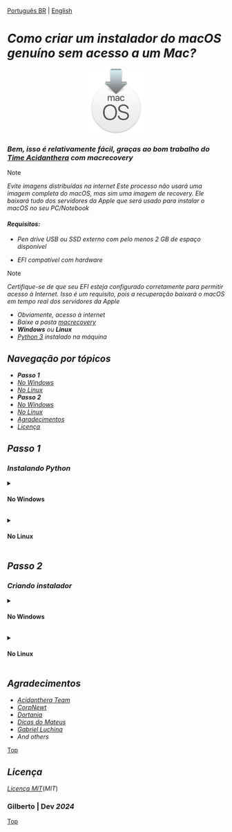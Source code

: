 [Português BR](https://github.com/Gilberto-Mascena/How-to-create-a-macOS-installer-without-a-Mac/blob/main/README-pt_br.md) | [English](https://github.com/Gilberto-Mascena/How-to-create-a-macOS-installer-without-a-Mac/blob/main/README.md)

# _Como criar um instalador do macOS genuíno sem acesso a um Mac?_

<div align="center">
    <img src="./assets/miscellany/macOS-recovery.png" width="150">
</div>

### _Bem, isso é relativamente fácil, graças ao bom trabalho do [Time Acidanthera](https://github.com/acidanthera/OpenCorePkg) com macrecovery_

> [!NOTE]
> _Evite imagens distribuídas na internet_
> _Este processo não usará uma imagem completa do macOS, mas sim uma imagem de recovery. Ele baixará tudo dos servidores da Apple que será usado para instalar o macOS no seu PC/Notebook_

#### _Requisitos:_
- _Pen drive USB ou SSD externo com pelo menos 2 GB de espaço disponível_

- _EFI compatível com hardware_

> [!NOTE]
> _Certifique-se de que seu EFI esteja configurado corretamente para permitir acesso à Internet. Isso é um requisito, pois a recuperação baixará o macOS em tempo real dos servidores da Apple_

- _Obviamente, acesso à internet_
- _Baixe a pasta [macrecovery](https://github.com/Gilberto-Mascena/How-to-create-a-macOS-installer-without-a-Mac/releases)_
- _**Windows** ou **Linux**_
- _[Python 3](https://www.python.org/downloads/) instalado na máquina_

<a name="ancora"></a>

## _Navegação por tópicos_

- _**Passo 1**_
- [_No Windows_](#ancora1)
- [_No Linux_](#ancora2)
- _**Passo 2**_
- [_No Windows_](#ancora3)
- [_No Linux_](#ancora4)
- [*Agradecimentos*](#ancora5)
- [*Licença* ](#ancora6)

## _Passo 1_

### _Instalando Python_

<a id="ancora1"></a>

<details><summary><h4>No Windows</h4></summary>

- _Ao instalar no **Windows** marque a opcão `Add Python to PATH`_

<div align="center">
    <img src="./assets/miscellany/path-python.png" width="600">
</div>

- _Verificando a instalação:_ 
    - _No **Windows**, abra um prompt ou terminal e execute o comando abaixo_

```
python --version
```
- _Se retornar algo como `python 3.x.x`, a instalação foi bem-sucedida e podemos ir para o passo 2_

<div>
    <img src="./assets/windows/python-version-win.png">
</div>

[Top](#ancora)
</details>

<a id="ancora2"></a>

<details><summary><h4>No Linux</h4></summary>

- _No **Linux**, o Ubuntu por exemplo, geralmente vem com o Python instalado, então verifique primeiro se você o tem instalado_

    - _Verificando a instalação:_
        - _No **Linux** abra um terminal e execute o comando abaixo_

```
python --version
```

#### _Ou_

```
python3 --version
```

- _Se retornar algo como `python 3.x.x`, o python já está instalado, podemos ir para o passo 2_

<div>
    <img src="./assets/linux/python-version.png">
</div>


- _Caso contrário, para **Debian** e derivados, no terminal execute o comando abaixo_

```
sudo apt update && sudo apt upgrade -y
```

- _Digite a senha do usuário para atualizar os pacotes e instalar as atualizações no sistema, após o processo ser concluído, execute o comando abaixo_

```
sudo apt install python3 -y
```

- _Digite a senha do usuário para instalação, após a conclusão feche o terminal e abra-o novamente. Por fim, verifique a instalação executando o comando abaixo novamente_

```
python --version
```

#### _Ou_

```
python3 --version
```

- _Se retornar algo como `python 3.x.x`, o python já está instalado, podemos ir para o passo 2_

<div>
    <img src="./assets/linux/python-version.png">
</div>

[Top](#ancora)
</details>


## _Passo 2_

### _Criando instalador_

<a id="ancora3"></a>

<details><summary><h4>No Windows</h4></summary>

1. [_Baixar o macrecovery_](https://github.com/Gilberto-Mascena/How-to-create-a-macOS-installer-without-a-Mac/releases)
2. _Formatar a unidade flash USB em FAT32_
3. _Abrir a pasta macrecovery baixada anteriormente_

<div>
    <img src="assets/windows/content-recovery-win.png">
</div>

4. _Abrir o arquivo `recovery_urls.txt`_

<div>
    <img src="./assets/windows/URLs-win.png">
</div>

5. _Conforme destacado no título acima, a seção em vermelho baixa a recuperação do macOS Ventura, apenas copiar. O mesmo vale para outras versões._

6. _Abra um terminal na pasta macrecovery e digite `python3`, pressione espaço e cole a url copiada. Pressione Enter e aguarde_

<div>
    <img src="./assets/windows/download macos-win.png">
</div>

7. _Esta tela mostra que o download foi concluído com sucesso._

<div>
    <img src="./assets/windows/download complete-win.png">
</div>

8. _Volte para a pasta do macrecovery e observe que agora temos a pasta `com.apple.recovery.boot`. Copie a pasta para o pendrive previamente formatado_

<div>
    <img src="./assets/windows/folder-recovery-win.png">
</div>

9. _Agora copie seu `EFI` para o pendrive também_ 
    - _A estrutura de pastas e arquivos deve ficar como nas telas abaixo_

<div>
    <img src="./assets/windows/folders-on-the-pen-win.png">

- _Arquivos que compõem a pasta `com.apple.recovery.boot`_

    <img src="./assets/windows/files-recovery-win.png">

- _Arquivos que compõem a pasta `EFI`_

<   img src="./assets/windows/oc-folders-win.png">

- _Arquivos que compõem a pasta `oc`_

    <img src="./assets/windows/EFI-folders-win.png">
</div>

10. 🎉 _Finalmente temos um pendrive pronto para instalar o macOS escolhido em `recovery_urls.txt`_



[Top](#ancora)
</details>

<a id="ancora4"></a>

<details><summary><h4>No Linux</h4></summary>

1. [_Baixar o macrecovery_](https://github.com/Gilberto-Mascena/How-to-create-a-macOS-installer-without-a-Mac/releases)
2. _Formatar a unidade flash USB em FAT32_
3. _Abrir a pasta macrecovery baixada anteriormente_

<div>
<img src="./assets/linux/content-macrecovery.png">
</div>

4. _Abrir o arquivo `recovery_urls.txt`_

<div>
<img src="./assets/linux/URLs.png">
</div>

5. _Conforme destacado no título acima, a seção em vermelho baixa a recuperação do macOS Ventura e apenas a copia. O mesmo vale para outras versões._

6. _Abrir um terminal na pasta macrecovery e digitar `python3`, pressionar espaço e colar a url copiada. Pressione Enter e aguarde_

<div>
<img src="./assets/linux/download-recovery.png">
</div>

7. _Esta tela mostra que o download foi concluído com sucesso._

<div>
<img src="./assets/linux/download-complete.png">
</div>

8. _Volte para a pasta macrecovery e observe que agora temos a pasta `com.apple.recovery.boot`. Copie a pasta para o pendrive formatado anteriormente_

<div>
<img src="./assets/linux/folder-recovery.png">
</div>

9. _Agora copie seu `EFI` para o pendrive também_
- _A estrutura de pastas e arquivos deve ficar como nas telas abaixo_

<div>
<img src="./assets/linux/folders-on-the-pendrive.png">

- _Arquivos que compõem a pasta `com.apple.recovery.boot`_

<img src="./assets/linux/files-recovery.png">

- _Arquivos que compõem a pasta `EFI`_

<img src="./assets/linux/OC-folders.png">

- _Arquivos que compõem a pasta `oc`_

<img src="./assets/linux/EFI-folders.png">
</div>

10. 🎉 _Finalmente temos um pendrive pronto para instalar o macOS escolhido em `recovery_urls.txt`_

[Top](#ancora)
</details>

<a id="ancora5"></a>

## _Agradecimentos_

- [*Acidanthera Team*](https://github.com/acidanthera)
- [*CorpNewt*](https://github.com/corpnewt)
- [*Dortania*](https://dortania.github.io/OpenCore-Install-Guide/config.plist/comet-lake.html#platforminfo)
- [*Dicas do Mateus*](https://www.youtube.com/c/DicasdoMateus)
- [*Gabriel Luchina*](https://www.youtube.com/c/gabrielluchina)
- *And others*

[Top](#ancora)
</details>

<a id="ancora6"></a>

## _Licença_

[_Licença MIT_](./LICENSE.md)(_MIT_)

### Gilberto | Dev _2024_

[Top](#ancora)
</details>